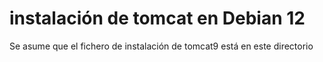 # instalación de tomcat en Debian 12
Se asume que el fichero de instalación de tomcat9 está en este directorio